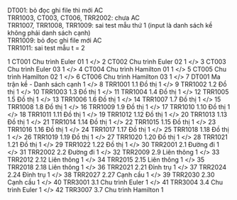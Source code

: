  DT001: bỏ đọc ghi file thì mới AC<br>
 TRR1003, CT003,	CT006, TRR2002: chưa AC<br>
 TRR1007, TRR1008, TRR1009: sai test mẫu thứ 1 (input là danh sách kề không phải danh sách cạnh)<br>
 TRR1009: bỏ đọc ghi file mới AC<br>
 TRR1011: sai test mẫu t = 2<br>


 1	CT001	Chu trình Euler 01			1
</>
2	CT002	Chu trình Euler 02			1
</>
3	CT003	Chu trình Euler 03			1
</>
4	CT004	Chu trình Hamilton 01			1
</>
5	CT005	Chu trình Hamilton 02			1
</>
6	CT006	Chu trình Hamilton 03			1
</>
7	DT001	Ma trận kề - Danh sách cạnh			1
</>
8	TRR1001	1.1 Đồ thị			1
</>
9	TRR1002	1.2 Đồ thị			1
</>
10	TRR1003	1.3 Đồ thị			1
</>
11	TRR1004	1.4 Đồ thị			1
</>
12	TRR1005	1.5 Đồ thị			1
</>
13	TRR1006	1.6 Đồ thị			1
</>
14	TRR1007	1.7 Đồ thị			1
</>
15	TRR1008	1.8 Đồ thị			1
</>
16	TRR1009	1.9 Đồ thị			1
</>
17	TRR1010	1.10 Đồ thị			1
</>
18	TRR1011	1.11 Đồ thị			1
</>
19	TRR1012	1.12 Đồ thị			1
</>
20	TRR1013	1.13 Đồ thị			1
</>
21	TRR1014	1.14 Đồ thị			1
</>
22	TRR1015	1.15 Đồ thị			1
</>
23	TRR1016	1.16 Đồ thị			1
</>
24	TRR1017	1.17 Đồ thị			1
</>
25	TRR1018	1.18 Đồ thị			1
</>
26	TRR1019	1.19 Đồ thị			1
</>
27	TRR1020	1.20 Đồ thị			1
</>
28	TRR1021	1.21 Đồ thị			1
</>
29	TRR1022	1.22 Đồ thị			1
</>
30	TRR2001	2.1 Đường đi			1
</>
31	TRR2002	2.2 Đường đi			1
</>
32	TRR2009	2.9 Liên thông			1
</>
33	TRR2012	2.12 Liên thông			1
</>
34	TRR2015	2.15 Liên thông  			1
</>
35	TRR2018	2.18 Liên thông 			1
</>
36	TRR2021	2.21 Đỉnh trụ			1
</>
37	TRR2024	2.24 Đỉnh trụ 			1
</>
38	TRR2027	2.27 Cạnh cầu			1
</>
39	TRR2030	2.30 Cạnh cầu 			1
</>
40	TRR3001	3.1 Chu trình Euler			1
</>
41	TRR3004	3.4 Chu trình Euler			1
</>
42	TRR3007	3.7 Chu trình Hamilton			1
